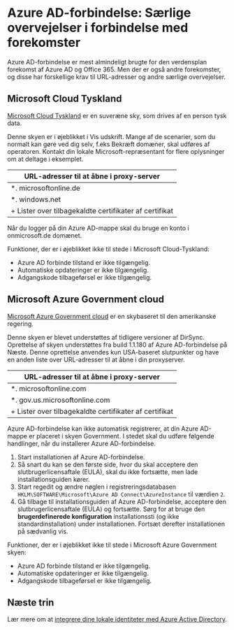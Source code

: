 <properties
    pageTitle="Azure AD-forbindelse: Synkronisere forekomster af tjenesten | Microsoft Azure"
    description="Særlige overvejelser i forbindelse med Azure AD forekomster af dokumenter til denne side."
    services="active-directory"
    documentationCenter=""
    authors="andkjell"
    manager="femila"
    editor=""/>

<tags
    ms.service="active-directory"
    ms.workload="identity"
    ms.tgt_pltfrm="na"
    ms.devlang="na"
    ms.topic="article"
    ms.date="06/27/2016"
    ms.author="billmath"/>

# <a name="azure-ad-connect-special-considerations-for-instances"></a>Azure AD-forbindelse: Særlige overvejelser i forbindelse med forekomster
Azure AD-forbindelse er mest almindeligt brugte for den verdensplan forekomst af Azure AD og Office 365. Men der er også andre forekomster, og disse har forskellige krav til URL-adresser og andre særlige overvejelser.

## <a name="microsoft-cloud-germany"></a>Microsoft Cloud Tyskland
[Microsoft Cloud Tyskland](http://www.microsoft.de/cloud-deutschland) er en suveræne sky, som drives af en person tysk data.

Denne skyen er i øjeblikket i Vis udskrift. Mange af de scenarier, som du normalt kan gøre ved dig selv, f.eks Bekræft domæner, skal udføres af operatoren. Kontakt din lokale Microsoft-repræsentant for flere oplysninger om at deltage i eksemplet.

URL-adresser til at åbne i proxy-server |
--- |
\*. microsoftonline.de |
\*. windows.net |
+ Lister over tilbagekaldte certifikater af certifikat |

Når du logger på din Azure AD-mappe skal du bruge en konto i onmicrosoft.de domænet.

Funktioner, der er i øjeblikket ikke til stede i Microsoft Cloud-Tyskland:

- Azure AD forbinde tilstand er ikke tilgængelig.
- Automatiske opdateringer er ikke tilgængelig.
- Adgangskode tilbageførsel er ikke tilgængelig.

## <a name="microsoft-azure-government-cloud"></a>Microsoft Azure Government cloud
[Microsoft Azure Government cloud](https://azure.microsoft.com/features/gov/) er en skybaseret til den amerikanske regering.

Denne skyen er blevet understøttes af tidligere versioner af DirSync. Oprettelse af skyen understøttes fra build 1.1.180 af Azure AD-forbindelse på Næste. Denne oprettelse anvendes kun USA-baseret slutpunkter og have en anden liste over URL-adresser til at åbne i din proxyserver.

URL-adresser til at åbne i proxy-server |
--- |
\*. microsoftonline.com |
\*. gov.us.microsoftonline.com |
+ Lister over tilbagekaldte certifikater af certifikat |

Azure AD-forbindelse kan ikke automatisk registrerer, at din Azure AD-mappe er placeret i skyen Government. I stedet skal du udføre følgende handlinger, når du installerer Azure AD-forbindelse.

1. Start installationen af Azure AD-forbindelse.
2. Så snart du kan se den første side, hvor du skal acceptere den slutbrugerlicensaftale (EULA), skal du ikke fortsætte, men lade installationsguiden kører.
3. Start regedit og ændre nøglen i registreringsdatabasen `HKLM\SOFTWARE\Microsoft\Azure AD Connect\AzureInstance` til værdien `2`.
4. Gå tilbage til installationsguiden af Azure AD-forbindelse, acceptere den slutbrugerlicensaftale (EULA) og fortsætte. Sørg for at bruge den **brugerdefinerede konfiguration** installationssti (og ikke standardinstallation) under installationen. Fortsæt derefter installationen på sædvanlig vis.

Funktioner, der er i øjeblikket ikke til stede i Microsoft Azure Government skyen:

- Azure AD forbinde tilstand er ikke tilgængelig.
- Automatiske opdateringer er ikke tilgængelig.
- Adgangskode tilbageførsel er ikke tilgængelig.

## <a name="next-steps"></a>Næste trin
Lær mere om at [integrere dine lokale identiteter med Azure Active Directory](active-directory-aadconnect.md).
